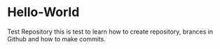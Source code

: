 # Hello-World
Test Repository
this is test to learn how to create repository, brances in Github and how to make commits.
